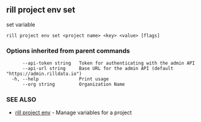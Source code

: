 ## rill project env set

set variable

```
rill project env set <project name> <key> <value> [flags]
```

### Options inherited from parent commands

```
      --api-token string   Token for authenticating with the admin API
      --api-url string     Base URL for the admin API (default "https://admin.rilldata.io")
  -h, --help               Print usage
      --org string         Organization Name
```

### SEE ALSO

* [rill project env](env.md)	 - Manage variables for a project

